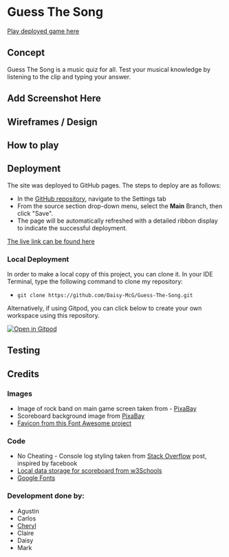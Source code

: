 #  Guess The Song

[Play deployed game here](https://daisy-mcg.github.io/Guess-The-Song/)

## Concept

Guess The Song is a music quiz for all. Test your musical knowledge by listening to the clip and typing your answer.

## Add Screenshot Here

## Wireframes / Design

## How to play

## Deployment

The site was deployed to GitHub pages. The steps to deploy are as follows: 
  - In the [GitHub repository](https://github.com/Daisy-McG/Guess-The-Song), navigate to the Settings tab 
  - From the source section drop-down menu, select the **Main** Branch, then click "Save".
  - The page will be automatically refreshed with a detailed ribbon display to indicate the successful deployment.

[The live link can be found here](https://daisy-mcg.github.io/Guess-The-Song/)

### Local Deployment

In order to make a local copy of this project, you can clone it. In your IDE Terminal, type the following command to clone my repository:

- `git clone https://github.com/Daisy-McG/Guess-The-Song.git`

Alternatively, if using Gitpod, you can click below to create your own workspace using this repository.

[![Open in Gitpod](https://gitpod.io/button/open-in-gitpod.svg)](https://gitpod.io/#https://github.com/Daisy-McG/Guess-The-Song)

## Testing

## Credits

### Images

* Image of rock band on main game screen taken from - [PixaBay](https://pixabay.com/photos/guitar-guitarist-music-756326/)
* Scoreboard background image from [PixaBay](https://pixabay.com/photos/concert-microphone-bandstand-music-7424190/)
* [Favicon from this Font Awesome project](https://gauger.io/fonticon/)
### Code

* No Cheating - Console log styling taken from [Stack Overflow](https://stackoverflow.com/questions/26283936/stylized-console-logging) post, inspired by facebook
* [Local data storage for scoreboard from w3Schools](https://www.w3schools.com/js/js_api_web_storage.asp)
* [Google Fonts](https://fonts.google.com/)

### Development done by:

* Agustin
* Carlos
* [Cheryl](https://www.linkedin.com/in/ccp84/)
* Claire
* Daisy
* Mark
